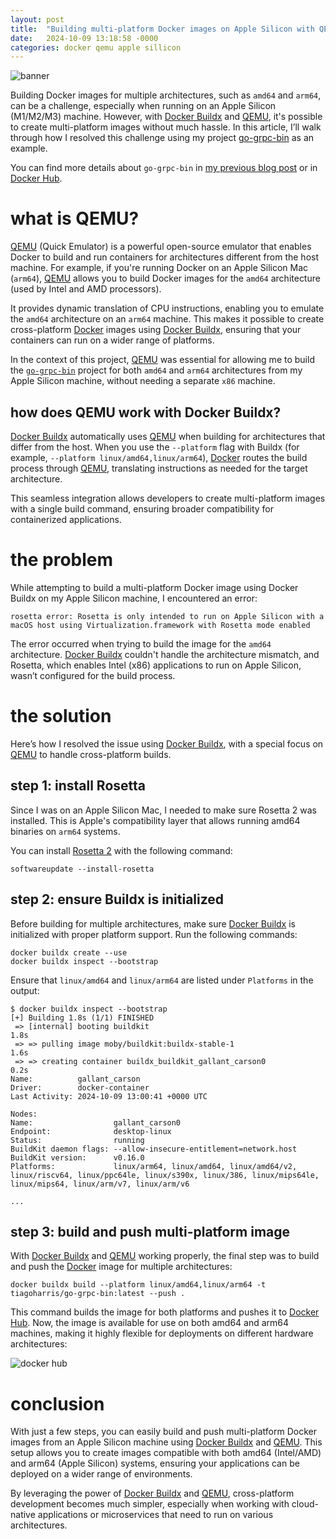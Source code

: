 ```yaml
---
layout: post
title:  "Building multi-platform Docker images on Apple Silicon with QEMU"
date:   2024-10-09 13:18:58 -0000
categories: docker qemu apple sillicon
---
```


![banner](/assets/images/2024-10-09-dokcer-multiplatform-image-build/banner.png)

Building Docker images for multiple architectures, such as `amd64` and `arm64`, can be a challenge, especially when running on an Apple Silicon (M1/M2/M3) machine. However, with [Docker Buildx](https://docs.docker.com/reference/cli/docker/buildx/) and [QEMU](https://www.qemu.org/), it's possible to create multi-platform images without much hassle. In this article, I’ll walk through how I resolved this challenge using my project [go-grpc-bin](https://github.com/tiagomelo/go-grpc-bin) as an example.

You can find more details about `go-grpc-bin` in [my previous blog post](https://tiagomelo.info/go/grpc/2024/08/28/go-grpc-bin.html) or in [Docker Hub](https://hub.docker.com/repository/docker/tiagoharris/go-grpc-bin/general).

# what is QEMU?

[QEMU](https://www.qemu.org/) (Quick Emulator) is a powerful open-source emulator that enables Docker to build and run containers for architectures different from the host machine. For example, if you're running Docker on an Apple Silicon Mac (`arm64`), [QEMU](https://www.qemu.org/) allows you to build Docker images for the `amd64` architecture (used by Intel and AMD processors).

It provides dynamic translation of CPU instructions, enabling you to emulate the `amd64` architecture on an `arm64` machine. This makes it possible to create cross-platform [Docker](https://www.docker.com) images using [Docker Buildx](https://docs.docker.com/reference/cli/docker/buildx/), ensuring that your containers can run on a wider range of platforms.

In the context of this project, [QEMU](https://www.qemu.org/) was essential for allowing me to build the [`go-grpc-bin`](https://github.com/tiagomelo/go-grpc-bin) project for both `amd64` and `arm64` architectures from my Apple Silicon machine, without needing a separate `x86` machine.

## how does QEMU work with Docker Buildx?

[Docker Buildx](https://docs.docker.com/reference/cli/docker/buildx/) automatically uses [QEMU](https://www.qemu.org/) when building for architectures that differ from the host. When you use the `--platform` flag with Buildx (for example, `--platform linux/amd64,linux/arm64`), [Docker](https://www.docker.com) routes the build process through [QEMU](https://www.qemu.org/), translating instructions as needed for the target architecture.

This seamless integration allows developers to create multi-platform images with a single build command, ensuring broader compatibility for containerized applications.

# the problem

While attempting to build a multi-platform Docker image using Docker Buildx on my Apple Silicon machine, I encountered an error:

```
rosetta error: Rosetta is only intended to run on Apple Silicon with a macOS host using Virtualization.framework with Rosetta mode enabled
```

The error occurred when trying to build the image for the `amd64` architecture. [Docker Buildx](https://docs.docker.com/reference/cli/docker/buildx/) couldn't handle the architecture mismatch, and Rosetta, which enables Intel (x86) applications to run on Apple Silicon, wasn’t configured for the build process.

# the solution

Here’s how I resolved the issue using [Docker Buildx](https://docs.docker.com/reference/cli/docker/buildx/), with a special focus on [QEMU](https://www.qemu.org/) to handle cross-platform builds.

## step 1: install Rosetta

Since I was on an Apple Silicon Mac, I needed to make sure Rosetta 2 was installed. This is Apple's compatibility layer that allows running amd64 binaries on `arm64` systems.

You can install [Rosetta 2](https://support.apple.com/en-us/102527) with the following command:

```
softwareupdate --install-rosetta
```

## step 2: ensure Buildx is initialized

Before building for multiple architectures, make sure [Docker Buildx](https://docs.docker.com/reference/cli/docker/buildx/) is initialized with proper platform support. Run the following commands:

```
docker buildx create --use
docker buildx inspect --bootstrap
```

Ensure that `linux/amd64` and `linux/arm64` are listed under `Platforms` in the output:

```
$ docker buildx inspect --bootstrap
[+] Building 1.8s (1/1) FINISHED                                                                                                                                            
 => [internal] booting buildkit                                                                                                                                        1.8s
 => => pulling image moby/buildkit:buildx-stable-1                                                                                                                     1.6s
 => => creating container buildx_buildkit_gallant_carson0                                                                                                              0.2s
Name:          gallant_carson
Driver:        docker-container
Last Activity: 2024-10-09 13:00:41 +0000 UTC

Nodes:
Name:                  gallant_carson0
Endpoint:              desktop-linux
Status:                running
BuildKit daemon flags: --allow-insecure-entitlement=network.host
BuildKit version:      v0.16.0
Platforms:             linux/arm64, linux/amd64, linux/amd64/v2, linux/riscv64, linux/ppc64le, linux/s390x, linux/386, linux/mips64le, linux/mips64, linux/arm/v7, linux/arm/v6

...
```

## step 3: build and push multi-platform image

With [Docker Buildx](https://docs.docker.com/reference/cli/docker/buildx/) and [QEMU](https://www.qemu.org/) working properly, the final step was to build and push the [Docker](https://www.docker.com) image for multiple architectures:

```
docker buildx build --platform linux/amd64,linux/arm64 -t tiagoharris/go-grpc-bin:latest --push .
```

This command builds the image for both platforms and pushes it to [Docker Hub](https://hub.docker.com). Now, the image is available for use on both amd64 and arm64 machines, making it highly flexible for deployments on different hardware architectures:

![docker hub](/assets/images/2024-10-09-dokcer-multiplatform-image-build/dockerhub.png)

# conclusion

With just a few steps, you can easily build and push multi-platform Docker images from an Apple Silicon machine using [Docker Buildx](https://docs.docker.com/reference/cli/docker/buildx/) and [QEMU](https://www.qemu.org/). This setup allows you to create images compatible with both amd64 (Intel/AMD) and arm64 (Apple Silicon) systems, ensuring your applications can be deployed on a wider range of environments.

By leveraging the power of [Docker Buildx](https://docs.docker.com/reference/cli/docker/buildx/) and [QEMU](https://www.qemu.org/), cross-platform development becomes much simpler, especially when working with cloud-native applications or microservices that need to run on various architectures.